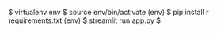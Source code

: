 $ virtualenv env
$ source env/bin/activate
(env) $ pip install r requirements.txt
(env) $ streamlit run app.py
$
